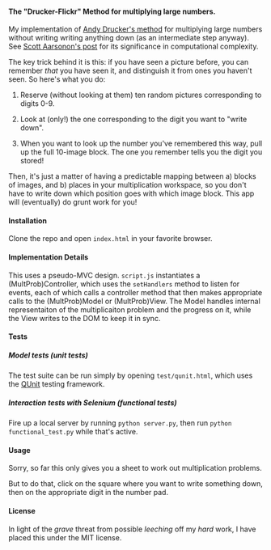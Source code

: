 #### The "Drucker-Flickr" Method for multiplying large numbers.

My implementation of [Andy Drucker's method](http://people.csail.mit.edu/andyd/rec_method.pdf) for multiplying large numbers without writing writing anything down (as an intermediate step anyway).  See [Scott Aarsonon's post](http://www.scottaaronson.com/blog/?p=728) for its significance in computational complexity.

The key trick behind it is this: if you have seen a picture before, you can remember *that* you have seen it, and distinguish it from ones you haven't seen.  So here's what you do:

1) Reserve (without looking at them) ten random pictures corresponding to digits 0-9.

2) Look at (only!) the one corresponding to the digit you want to "write down".

3) When you want to look up the number you've remembered this way, pull up the full 10-image block.  The one you remember tells you the digit you stored!

Then, it's just a matter of having a predictable mapping between a) blocks of images, and b) places in your multiplication workspace, so you don't have to write down which position goes with which image block.  This app will (eventually) do grunt work for you!

#### Installation

Clone the repo and open `index.html` in your favorite browser.

#### Implementation Details

This uses a pseudo-MVC design.  `script.js` instantiates a (MultProb)Controller, which uses the `setHandlers` method to listen for events, each of which calls a controller method that then makes appropriate calls to the (MultProb)Model or (MultProb)View. The Model handles internal representaiton of the multiplicaiton problem and the progress on it, while the View writes to the DOM to keep it in sync.

#### Tests

##### Model tests (unit tests)
The test suite can be run simply by opening `test/qunit.html`, which uses the [QUnit](http://qunitjs.com/) testing framework.

##### Interaction tests with Selenium (functional tests)

Fire up a local server by running `python server.py`, then run `python functional_test.py` while that's active.

#### Usage

Sorry, so far this only gives you a sheet to work out multiplication problems.

But to do that, click on the square where you want to write something down, then on the appropriate digit in the number pad.

#### License

In light of the *grave* threat from possible *leeching* off my *hard* work, I have placed this under the MIT license.
